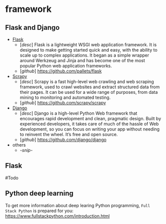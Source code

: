 # framework

## Flask and Django

- [Flask]
    * [*desc*] Flask is a lightweight WSGI web application framework. It is designed to make getting started quick and easy, with the ability to scale up to complex applications. It began as a simple wrapper around Werkzeug and Jinja and has become one of the most popular Python web application frameworks.
    * [*github*] https://github.com/pallets/flask
- [Scrapy]
    * [*desc*] Scrapy is a fast high-level web crawling and web scraping framework, used to crawl websites and extract structured data from their pages. It can be used for a wide range of purposes, from data mining to monitoring and automated testing.
    * [*github*] https://github.com/scrapy/scrapy
- [Django] 
    * [*desc*] Django is a high-level Python Web framework that encourages rapid development and clean, pragmatic design. Built by experienced developers, it takes care of much of the hassle of Web development, so you can focus on writing your app without needing to reinvent the wheel. It’s free and open source.
    * [*github*] https://github.com/django/django
 - others
    * *-snip-*

[Flask]: https://palletsprojects.com/p/flask/
[Scrapy]: https://scrapy.org/
[Django]: https://www.djangoproject.com/

## Flask

#Todo

## Python deep learning
To get more information about deep learing Python programming, `Full Stack Python` is prepared for you: https://www.fullstackpython.com/introduction.html